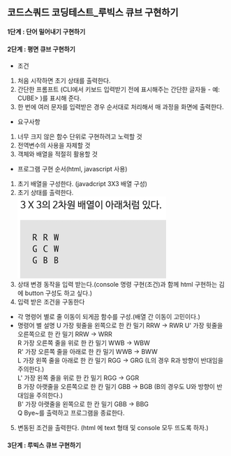 ## 코드스쿼드 코딩테스트_루빅스 큐브 구현하기

#### 1단계 : 단어 밀어내기 구현하기

#### 2단계 : 평면 큐브 구현하기
 * 조건
  1. 처음 시작하면 초기 상태를 출력한다.
  2. 간단한 프롬프트 (CLI에서 키보드 입력받기 전에 표시해주는 간단한 글자들 - 예: CUBE> )를 표시해 준다.
  3. 한 번에 여러 문자를 입력받은 경우 순서대로 처리해서 매 과정을 화면에 출력한다.

 * 요구사항
  1. 너무 크지 않은 함수 단위로 구현하려고 노력할 것
  2. 전역변수의 사용을 자제할 것
  3. 객체와 배열을 적절히 활용할 것

 * 프로그램 구현 순서(html, javascript 사용)
  1. 초기 배열을 구성한다. (javadcript 3X3 배열 구성)
  2. 초기 상태를 출력한다.  
  ![초기화면](초기화면.png)  
  3. 상태 변경 동작을 입력 받는다.(console 명령 구현(조건)과 함께 html 구현하는 김에 button 구성도 하고 싶다.)
  4. 입력 받은 조건을 구동한다
   * 각 명령어 별로 줄 이동이 되게끔 함수를 구성.(배열 간 이동이 고민이다.)
   * 명령어 별 설명
   U  가장 윗줄을 왼쪽으로 한 칸 밀기 RRW -> RWR
   U' 가장 윗줄을 오른쪽으로 한 칸 밀기 RRW -> WRR  
   R  가장 오른쪽 줄을 위로 한 칸 밀기 WWB -> WBW  
   R' 가장 오른쪽 줄을 아래로 한 칸 밀기 WWB -> BWW  
   L  가장 왼쪽 줄을 아래로 한 칸 밀기 RGG -> GRG (L의 경우 R과 방향이 반대임을 주의한다.)  
   L' 가장 왼쪽 줄을 위로 한 칸 밀기 RGG -> GGR  
   B  가장 아랫줄을 오른쪽으로 한 칸 밀기 GBB -> BGB (B의 경우도 U와 방향이 반대임을 주의한다.)  
   B' 가장 아랫줄을 왼쪽으로 한 칸 밀기 GBB -> BBG  
   Q  Bye~를 출력하고 프로그램을 종료한다.
  5. 변동된 조건을 출력한다. (html 에 text 형태 및 console 모두 뜨도록 하자.)

#### 3단계 : 루빅스 큐브 구현하기


